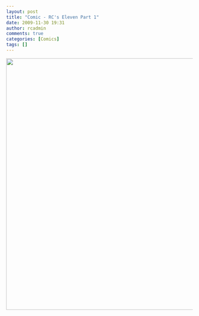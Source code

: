 ```yaml
---
layout: post
title: "Comic - RC's Eleven Part 1"
date: 2009-11-30 19:31
author: rcadmin
comments: true
categories: [Comics]
tags: []
---
```

<a href="http://bitsmack.com/wp/2009/11/30/comic-rcs-eleven-part-1/"><img src="http://bitsmack.com/wp/wp-content/uploads/2009/11/20091130.jpg" alt="" title="bring your ski mask, the black one" width="680" height="680" class="alignnone size-full wp-image-1808" /></a>
